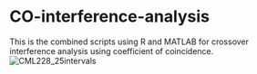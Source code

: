 # CO-interference-analysis
This is the combined scripts using R and MATLAB for crossover interference analysis using coefficient of coincidence. 
![CML228_25intervals](https://github.com/GwonjinLee/CO-interference-analysis/assets/78930951/9ef6146b-c366-46ff-a28a-8e980bca1751)
